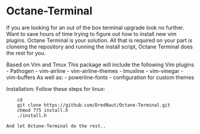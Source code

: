 # Octane-Terminal
If you are looking for an out of the box terminal upgrade look no further. Want to save hours of time trying to figure out how to install new vim plugins. Octane Terminal is your solution. All that is required on your part is cloneing the repository and running the install script, Octane Terminal does the rest for you.

Based on Vim and Tmux
  This package will include the following Vim plugins
    - Pathogen
    - vim-airline
    - vim-airline-themes
    - tmuxline
    - vim-vinegar
    - vim-buffers
  As well as:
    - powerline-fonts
    - configuration for custom themes
    
Installation:
  Follow these steps for linux:
```
    cd
    git clone https://github.com/DredNaut/Octane-Terminal.git
    chmod 775 install.h
    ./install.h
```
    
    And let Octane-Terminal do the rest..
